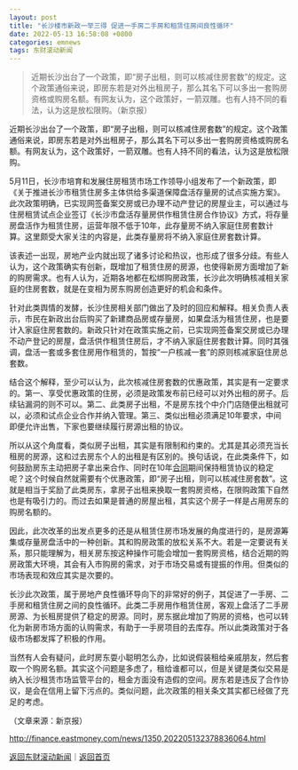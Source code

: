 ```yaml
---
layout: post
title: "长沙楼市新政一举三得 促进一手房二手房和租赁住房间良性循环"
date: 2022-05-13 16:58:08 +0800
categories: emnews
tags: 东财滚动新闻
---
```

> 近期长沙出台了一个政策，即“房子出租，则可以核减住房套数”的规定。这个政策通俗来说，即房东若是对外出租房子，那么其名下可以多出一套购房资格或购房名额。有网友认为，这个政策好，一箭双雕。也有人持不同的看法，认为这是放松限购。（新京报）

<p>近期长沙出台了一个政策，即“房子出租，则可以核减住房套数”的规定。这个政策通俗来说，即房东若是对外出租房子，那么其名下可以多出一套购房资格或购房名额。有网友认为，这个政策好，一箭双雕。也有人持不同的看法，认为这是放松限购。</p><p>5月11日，长沙市培育和发展住房租赁市场工作领导小组发布了一个新政策，即《关于推进长沙市租赁住房多主体供给多渠道保障盘活存量房的试点实施方案》。此次政策明确，已实现网签备案交房或已办理不动产登记的房屋业主，可以通过与住房租赁试点企业签订《长沙市盘活存量房供作租赁住房合作协议》方式，将存量房盘活作为租赁住房，运营年限不低于10年，此存量房不纳入家庭住房套数计算。这里颇受大家关注的内容是，此类存量房将不纳入家庭住房套数计算。</p><p>该表述一出现，房地产业内就出现了诸多讨论和热议，也形成了很多分歧。有些人认为，这个政策确实有创新，既增加了租赁住房的房源，也使得新房方面增加了新的购房需求。也有人认为，近期各地都在松绑购房政策，长沙此次明确核减相关家庭的住房套数，就是在变相为房东购房创造更好的机会和条件。</p><p>针对此类舆情的发酵，长沙住房相关部门做出了及时的回应和解释。相关负责人表示，市民在新政出台后购买了新建商品房或存量房，如果盘活为租赁住房，也是要计入家庭住房套数的。新政只针对在政策实施之前，已实现网签备案交房或已办理不动产登记的房屋，盘活供作租赁住房后，才不纳入家庭住房套数计算。同时其强调，盘活一套或多套住房用作租赁的，暂按“一户核减一套”的原则核减家庭住房总套数。</p><p>结合这个解释，至少可以认为，此次核减住房套数的优惠政策，其实是有一定要求的。第一、享受优惠政策的住房，必须是政策发布前已经可以对外出租的房子。后续钻漏洞的则不可以。第二、此类房子出租，不是房东找个中介门店随便出租就可以，必须和试点企业合作并纳入管理。第三、类似出租必须满足10年要求，中间即便允许出售，下家也要继续履行房源出租的协议。</p><p>所以从这个角度看，类似房子出租，其实是有限制和约束的。尤其是其必须充当长租房的房源，这和过去房东个人的出租是有区别的。换句话说，在此类条件下，如何鼓励房东主动把房子拿出来合作、同时在10年<span id="Info.3300"><a href="http://data.eastmoney.com/zdht/" class="infokey">合同</a></span>期间保持租赁协议的稳定呢？这个时候自然就需要有个优惠政策，即“房子出租，则可以核减住房套数”。这就是相当于奖励了此类房东，拿房子出租来换取一套购房资格，在限购政策下自然也是有吸引力的。而过去如果是普通的房屋出租，其实这个房子一样是占用房东的购房名额的。</p><p>因此，此次改革的出发点更多的还是从租赁住房市场发展的角度进行的，是房源筹集或存量房盘活中的一种创新。其和购房政策的放松关系不大。若是一定要说有关系，那只能理解为，相关房东按这种操作可能会增加一套购房资格，结合近期的购房政策大环境，其会有入市购房的需求，对于市场交易或有提振的作用。但类似的市场表现和效应其实是次要的。</p><p>长沙此次政策，属于房地产良性循环导向下的非常好的例子，其促进了一手房、二手房和租赁住房之间的良性循环。此类二手房用作租赁住房，客观上盘活了二手房房源、为长租房提供了稳定的房源。同时，房东据此增加了购房的资格，也可以转化为新房市场方面的认购需求，有助于一手房项目的去库存。所以此类政策对于各级市场都发挥了积极的作用。</p><p>当然有人会有疑问，此时房东耍小聪明怎么办，比如说假装租给亲戚朋友，然后套取一个购房名额。其实这个问题是多虑了，租给谁都可以，但是关键是类似交易是纳入长沙租赁市场监管平台的，租金方面没有造假的空间。房东若是违反了合作协议，是会在信用上留下污点的。类似问题，此次政策的相关条文其实都已经做了充足的考虑。</p><p class="em_media">（文章来源：新京报）</p>

<http://finance.eastmoney.com/news/1350,202205132378836064.html>

[返回东财滚动新闻](//finews.withounder.com/emnews/)｜[返回首页](//finews.withounder.com/)